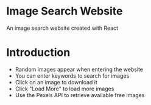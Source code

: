 # Image Search Website
An image search website created with React

# Introduction
- Random images appear when entering the website
- You can enter keywords to search for images
- Click on an image to download it
- Click "Load More" to load more images
- Use the Pexels API to retrieve available free images
